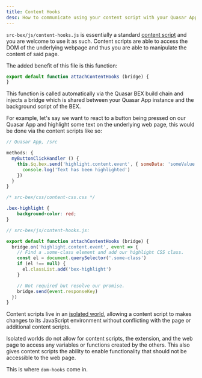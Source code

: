 ```yaml
---
title: Content Hooks
desc: How to communicate using your content script with your Quasar App and Background Script in Quasar Browser Extension mode.
---
```


`src-bex/js/content-hooks.js` is essentially a standard [content script](https://developer.chrome.com/extensions/content_scripts) and you are welcome to use it as such. Content scripts are able to access the DOM of the underlying webpage and thus you are able to manipulate the content of said page.

The added benefit of this file is this function:

```js
export default function attachContentHooks (bridge) {
}
```

This function is called automatically via the Quasar BEX build chain and injects a bridge which is shared between your Quasar App instance and the background script of the BEX.

For example, let's say we want to react to a button being pressed on our Quasar App and highlight some text on the underlying web page, this would be done via the content scripts like so:

```js
// Quasar App, /src

methods: {
  myButtonClickHandler () {
    this.$q.bex.send('highlight.content.event', { someData: 'someValue '}).then(r => {
      console.log('Text has been highlighted')
    })
  }
}
```

```css
/* src-bex/css/content-css.css */

.bex-highlight {
    background-color: red;
}
```

```js
// src-bex/js/content-hooks.js:

export default function attachContentHooks (bridge) {
  bridge.on('highlight.content.event', event => {
    // Find a .some-class element and add our highlight CSS class.
    const el = document.querySelector('.some-class')
    if (el !== null) {
      el.classList.add('bex-highlight')
    }

    // Not required but resolve our promise.
    bridge.send(event.responseKey)
  })
}
```

Content scripts live in an [isolated world](https://developer.chrome.com/extensions/content_scripts#isolated_world), allowing a content script to makes changes to its JavaScript environment without conflicting with the page or additional content scripts.

Isolated worlds do not allow for content scripts, the extension, and the web page to access any variables or functions created by the others. This also gives content scripts the ability to enable functionality that should not be accessible to the web page.

This is where `dom-hooks` come in.
